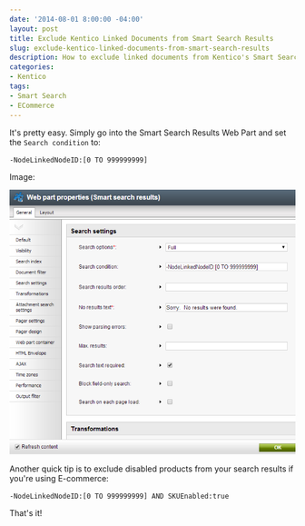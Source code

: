 ```yaml
---
date: '2014-08-01 8:00:00 -04:00'
layout: post
title: Exclude Kentico Linked Documents from Smart Search Results
slug: exclude-kentico-linked-documents-from-smart-search-results
description: How to exclude linked documents from Kentico's Smart Search results
categories:
- Kentico
tags:
- Smart Search
- ECommerce
---
```


It's pretty easy.  Simply go into the Smart Search Results Web Part and set the `Search condition` to:

    -NodeLinkedNodeID:[0 TO 999999999]

Image:

![Kentico Smart Search Results Web Part Settings Dialog](/assets/images/2014-08-01-exclude-kentico-linked-documents-from-smart-search-results/smart-search-results-web-part-settings-dialog.png)


Another quick tip is to exclude disabled products from your search results if you're using E-commerce:

    -NodeLinkedNodeID:[0 TO 999999999] AND SKUEnabled:true

That's it!